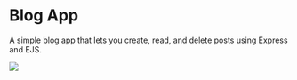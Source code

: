 # Blog App
A simple blog app that lets you create, read, and delete posts using Express and EJS.

<img src="https://s.imgur.com/desktop-assets/desktop-assets/icon_32_check-w.f27123383e4f6f3b83d6.svg">
